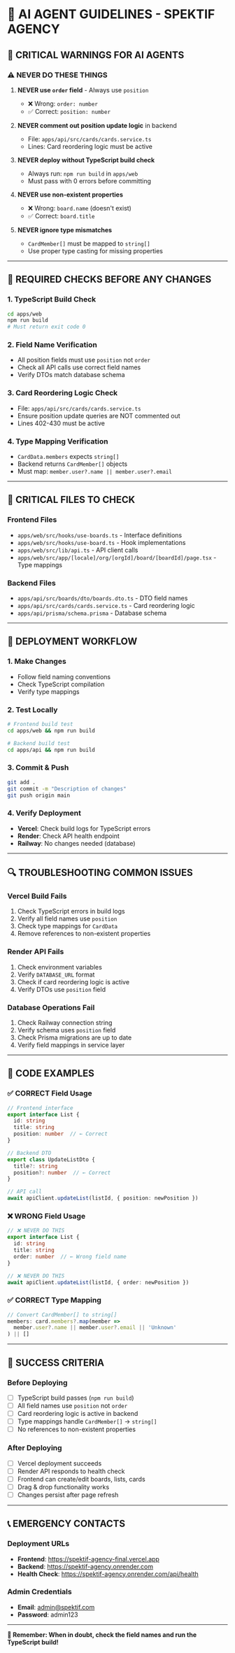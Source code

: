 # 🤖 AI AGENT GUIDELINES - SPEKTIF AGENCY

## 🚨 **CRITICAL WARNINGS FOR AI AGENTS**

### **⚠️ NEVER DO THESE THINGS**

1. **NEVER use `order` field** - Always use `position`
   - ❌ Wrong: `order: number`
   - ✅ Correct: `position: number`

2. **NEVER comment out position update logic** in backend
   - File: `apps/api/src/cards/cards.service.ts`
   - Lines: Card reordering logic must be active

3. **NEVER deploy without TypeScript build check**
   - Always run: `npm run build` in `apps/web`
   - Must pass with 0 errors before committing

4. **NEVER use non-existent properties**
   - ❌ Wrong: `board.name` (doesn't exist)
   - ✅ Correct: `board.title`

5. **NEVER ignore type mismatches**
   - `CardMember[]` must be mapped to `string[]`
   - Use proper type casting for missing properties

---

## 🔧 **REQUIRED CHECKS BEFORE ANY CHANGES**

### **1. TypeScript Build Check**
```bash
cd apps/web
npm run build
# Must return exit code 0
```

### **2. Field Name Verification**
- All position fields must use `position` not `order`
- Check all API calls use correct field names
- Verify DTOs match database schema

### **3. Card Reordering Logic Check**
- File: `apps/api/src/cards/cards.service.ts`
- Ensure position update queries are NOT commented out
- Lines 402-430 must be active

### **4. Type Mapping Verification**
- `CardData.members` expects `string[]`
- Backend returns `CardMember[]` objects
- Must map: `member.user?.name || member.user?.email`

---

## 📁 **CRITICAL FILES TO CHECK**

### **Frontend Files**
- `apps/web/src/hooks/use-boards.ts` - Interface definitions
- `apps/web/src/hooks/use-board.ts` - Hook implementations
- `apps/web/src/lib/api.ts` - API client calls
- `apps/web/src/app/[locale]/org/[orgId]/board/[boardId]/page.tsx` - Type mappings

### **Backend Files**
- `apps/api/src/boards/dto/boards.dto.ts` - DTO field names
- `apps/api/src/cards/cards.service.ts` - Card reordering logic
- `apps/api/prisma/schema.prisma` - Database schema

---

## 🚀 **DEPLOYMENT WORKFLOW**

### **1. Make Changes**
- Follow field naming conventions
- Check TypeScript compilation
- Verify type mappings

### **2. Test Locally**
```bash
# Frontend build test
cd apps/web && npm run build

# Backend build test  
cd apps/api && npm run build
```

### **3. Commit & Push**
```bash
git add .
git commit -m "Description of changes"
git push origin main
```

### **4. Verify Deployment**
- **Vercel**: Check build logs for TypeScript errors
- **Render**: Check API health endpoint
- **Railway**: No changes needed (database)

---

## 🔍 **TROUBLESHOOTING COMMON ISSUES**

### **Vercel Build Fails**
1. Check TypeScript errors in build logs
2. Verify all field names use `position`
3. Check type mappings for `CardData`
4. Remove references to non-existent properties

### **Render API Fails**
1. Check environment variables
2. Verify `DATABASE_URL` format
3. Check if card reordering logic is active
4. Verify DTOs use `position` field

### **Database Operations Fail**
1. Check Railway connection string
2. Verify schema uses `position` field
3. Check Prisma migrations are up to date
4. Verify field mappings in service layer

---

## 📝 **CODE EXAMPLES**

### **✅ CORRECT Field Usage**
```typescript
// Frontend interface
export interface List {
  id: string
  title: string
  position: number  // ← Correct
}

// Backend DTO
export class UpdateListDto {
  title?: string
  position?: number  // ← Correct
}

// API call
await apiClient.updateList(listId, { position: newPosition })
```

### **❌ WRONG Field Usage**
```typescript
// ❌ NEVER DO THIS
export interface List {
  id: string
  title: string
  order: number  // ← Wrong field name
}

// ❌ NEVER DO THIS
await apiClient.updateList(listId, { order: newPosition })
```

### **✅ CORRECT Type Mapping**
```typescript
// Convert CardMember[] to string[]
members: card.members?.map(member => 
  member.user?.name || member.user?.email || 'Unknown'
) || []
```

---

## 🎯 **SUCCESS CRITERIA**

### **Before Deploying**
- [ ] TypeScript build passes (`npm run build`)
- [ ] All field names use `position` not `order`
- [ ] Card reordering logic is active in backend
- [ ] Type mappings handle `CardMember[]` → `string[]`
- [ ] No references to non-existent properties

### **After Deploying**
- [ ] Vercel deployment succeeds
- [ ] Render API responds to health check
- [ ] Frontend can create/edit boards, lists, cards
- [ ] Drag & drop functionality works
- [ ] Changes persist after page refresh

---

## 📞 **EMERGENCY CONTACTS**

### **Deployment URLs**
- **Frontend**: https://spektif-agency-final.vercel.app
- **Backend**: https://spektif-agency.onrender.com
- **Health Check**: https://spektif-agency.onrender.com/api/health

### **Admin Credentials**
- **Email**: admin@spektif.com
- **Password**: admin123

---

**🤖 Remember: When in doubt, check the field names and run the TypeScript build!**
